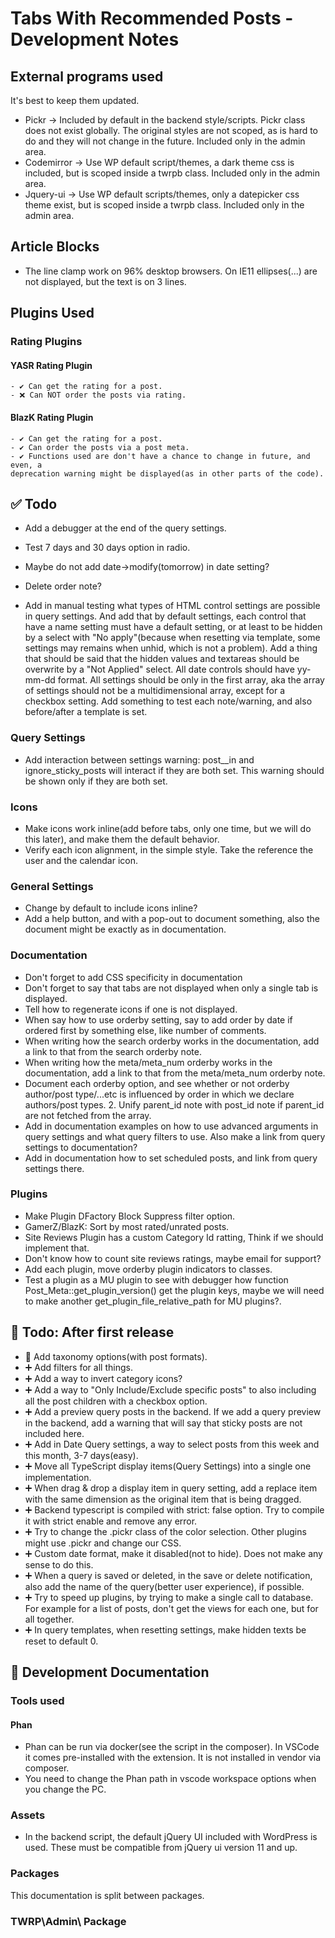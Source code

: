# Tabs With Recommended Posts - Development Notes

## External programs used

It's best to keep them updated.

- Pickr -> Included by default in the backend style/scripts. Pickr class does not exist globally. The original styles are not scoped, as is hard to do and they will not change in the future. Included only in the admin area.
- Codemirror -> Use WP default script/themes, a dark theme css is included, but is scoped inside a twrpb class. Included only in the admin area.
- Jquery-ui -> Use WP default scripts/themes, only a datepicker css theme exist, but is scoped inside a twrpb class. Included only in the admin area.

## Article Blocks

- The line clamp work on 96% desktop browsers. On IE11 ellipses(...) are not displayed, but the text is on 3 lines.

## Plugins Used

### Rating Plugins

#### YASR Rating Plugin

    - ✔ Can get the rating for a post.
    - ❌ Can NOT order the posts via rating.

#### BlazK Rating Plugin

    - ✔ Can get the rating for a post.
    - ✔ Can order the posts via a post meta.
    - ✔ Functions used are don't have a chance to change in future, and even, a
    deprecation warning might be displayed(as in other parts of the code).

## ✅ Todo

- Add a debugger at the end of the query settings.
- Test 7 days and 30 days option in radio.
- Maybe do not add date->modify(tomorrow) in date setting?
- Delete order note?

- Add in manual testing what types of HTML control settings are possible in
query settings. And add that by default settings, each control that have a name setting must have a default setting, or at least to be hidden by a select with "No apply"(because when resetting via template, some settings may remains when unhid, which is not a problem). Add a thing that should be said that the hidden values and textareas should be overwrite by a "Not Applied" select. All date controls should have yy-mm-dd format. All settings should be only in the first array, aka the array of settings should not be a multidimensional array, except for a checkbox setting. Add something to test each note/warning, and also before/after a template is set.

### Query Settings

- Add interaction between settings warning: post__in and ignore_sticky_posts
will interact if they are both set. This warning should be shown only if they are both set.

### Icons

- Make icons work inline(add before tabs, only one time, but we will do this later), and make them the default behavior.
- Verify each icon alignment, in the simple style. Take the reference the user and the calendar icon.

### General Settings

- Change by default to include icons inline?
- Add a help button, and with a pop-out to document something, also the document might be exactly as in documentation.

### Documentation

- Don't forget to add CSS specificity in documentation
- Don't forget to say that tabs are not displayed when only a single tab is displayed.
- Tell how to regenerate icons if one is not displayed.
- When say how to use orderby setting, say to add order by date if ordered first
by something else, like number of comments.
- When writing how the search orderby works in the documentation, add a link to
that from the search orderby note.
- When writing how the meta/meta_num orderby works in the documentation, add a link to
that from the meta/meta_num orderby note.
- Document each orderby option, and see whether or not orderby author/post type/...etc is influenced by order in which we declare authors/post types. 2. Unify parent_id note with post_id note if parent_id are not fetched from the array.
- Add in documentation examples on how to use advanced arguments in query settings and what query filters to use. Also make a link from query settings to documentation?
- Add in documentation how to set scheduled posts, and link from query settings there.

### Plugins

- Make Plugin DFactory Block Suppress filter option.
- GamerZ/BlazK: Sort by most rated/unrated posts.
- Site Reviews Plugin has a custom Category Id ratting, Think if we should implement that.
- Don't know how to count site reviews ratings, maybe email for support?
- Add each plugin, move orderby plugin indicators to classes.
- Test a plugin as a MU plugin to see with debugger how function Post_Meta::get_plugin_version() get the plugin keys, maybe we will need to make another get_plugin_file_relative_path for MU plugins?.

## 🎉 Todo: After first release

- 🥇 Add taxonomy options(with post formats).
- ➕ Add filters for all things.
- ➕ Add a way to invert category icons?
- ➕ Add a way to "Only Include/Exclude specific posts" to also including all the post children with a checkbox option.
- ➕ Add a preview query posts in the backend. If we add a query preview in the backend, add a warning that will say that sticky posts are not included here.
- ➕ Add in Date Query settings, a way to select posts from this week and this month, 3-7 days(easy).
- ➕ Move all TypeScript display items(Query Settings) into a single one implementation.
- ➕ When drag & drop a display item in query setting, add a replace item with the same dimension as the original item that is being dragged.
- ➕ Backend typescript is compiled with strict: false option. Try to compile it with strict enable and remove any error.
- ➕ Try to change the .pickr class of the color selection. Other plugins might use .pickr and change our CSS.
- ➕ Custom date format, make it disabled(not to hide). Does not make any sense to do this.
- ➕ When a query is saved or deleted, in the save or delete notification, also add the name of the query(better user experience), if possible.
- ➕ Try to speed up plugins, by trying to make a single call to database. For example for a list of posts, don't get the views for each one, but for all together.
- ➕ In query templates, when resetting settings, make hidden texts be reset to default 0.

## 📖 Development Documentation

### Tools used

#### Phan

- Phan can be run via docker(see the script in the composer). In VSCode it comes pre-installed with the extension. It is not installed in vendor via composer.
- You need to change the Phan path in vscode workspace options when you change the PC.

### Assets

- In the backend script, the default jQuery UI included with WordPress is used. These must be compatible from jQuery ui version 11 and up.

### Packages

This documentation is split between packages.

### TWRP\Admin\ Package
